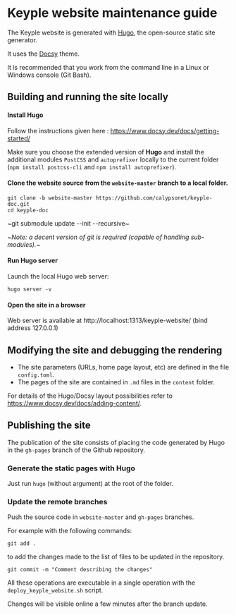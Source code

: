 # Keyple website maintenance guide 

The Keyple website is generated with [Hugo](https://gohugo.io/), the open-source static site generator.

It uses the [Docsy](https://www.docsy.dev/) theme.

It is recommended that you work from the command line in a Linux or Windows console (Git Bash).

## Building and running the site locally
#### Install Hugo

Follow the instructions given here : https://www.docsy.dev/docs/getting-started/

Make sure you choose the extended version of **Hugo** and install the additional modules ```PostCSS``` and ```autoprefixer``` locally to the current folder (```npm install postcss-cli``` and ```npm install autoprefixer```).

#### Clone the website source from the ```website-master``` branch to a local folder.
```
git clone -b website-master https://github.com/calypsonet/keyple-doc.git
cd keyple-doc
```
~git submodule update --init --recursive~

~*Note: a decent version of git is required (capable of handling sub-modules).*~

#### Run Hugo server

Launch the local Hugo web server:
```
hugo server -v
```

#### Open the site in a browser

Web server is available at http://localhost:1313/keyple-website/ (bind address 127.0.0.1)

## Modifying the site and debugging the rendering

* The site parameters (URLs, home page layout, etc) are defined in the file ```config.toml```.
* The pages of the site are contained in ```.md``` files in the ```content``` folder.

For details of the Hugo/Docsy layout possibilities refer to https://www.docsy.dev/docs/adding-content/.

## Publishing the site

The publication of the site consists of placing the code generated by Hugo in the ```gh-pages``` branch of the Github repository.

### Generate the static pages with Hugo

Just run ```hugo``` (without argument) at the root of the folder.

### Update the remote branches

Push the source code in ```website-master``` and ```gh-pages``` branches.

For example with the following commands:
```
git add .
```
to add the changes made to the list of files to be updated in the repository.
```
git commit -m "Comment describing the changes"
```

All these operations are executable in a single operation with the ```deploy_keyple_website.sh``` script.

Changes will be visible online a few minutes after the branch update.
